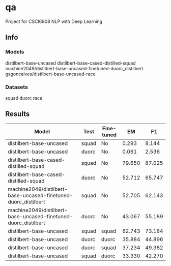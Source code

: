 # qa

Project for CSCI6908 NLP with Deep Learning

## Info

### Models

distilbert-base-uncased
distilbert-base-cased-distilled-squad
machine2049/distilbert-base-uncased-finetuned-duorc_distilbert
gsgoncalves/distilbert-base-uncased-race

### Datasets

squad
duorc
race

## Results

| Model                                                          | Test  | Fine-tuned | EM     | F1     |
|----------------------------------------------------------------|-------|------------|--------|--------|
| distilbert-base-uncased                                        | squad | No         | 0.293  | 8.144  |
| distilbert-base-uncased                                        | duorc | No         | 0.061  | 2.536  |
| distilbert-base-cased-distilled-squad                          | squad | No         | 79.650 | 87.025 |
| distilbert-base-cased-distilled-squad                          | duorc | No         | 52.712 | 65.747 |
| machine2049/distilbert-base-uncased-finetuned-duorc_distilbert | squad | No         | 52.705 | 62.143 |
| machine2049/distilbert-base-uncased-finetuned-duorc_distilbert | duorc | No         | 43.067 | 55.189 |
| distilbert-base-uncased                                        | squad | squad      | 62.743 | 73.184 |
| distilbert-base-uncased                                        | duorc | duorc      | 35.884 | 44.896 |
| distilbert-base-uncased                                        | duorc | squad      | 37.234 | 49.382 |
| distilbert-base-uncased                                        | squad | duorc      | 33.330 | 42.270 |

